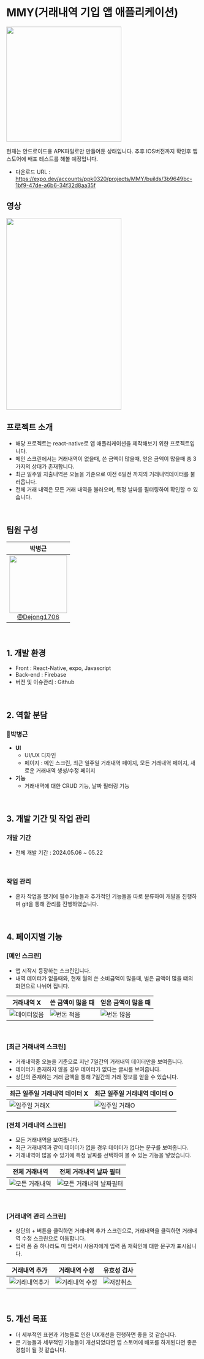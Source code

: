 # MMY(거래내역 기입 앱 애플리케이션)

<img src="https://github.com/Team-Cares/Web_Chatting/assets/75114974/671c01df-6485-4003-8bc4-e8e4955d0b99" width="300" height="300"/>

현재는 안드로이드용 APK파일로만 만들어둔 상태입니다. 추후 IOS버전까지 확인후 앱스토어에 배포 테스트를 해볼 예정입니다.
- 다운로드 URL : https://expo.dev/accounts/ppk0320/projects/MMY/builds/3b9649bc-1bf9-47de-a6b6-34f32d8aa35f

## 영상
<img src="https://github.com/Team-Cares/Web_Chatting/assets/75114974/9d367918-2b69-4a78-b3ba-97facc7c511e" width="300" height="500">

<br>

## 프로젝트 소개

- 해당 프로젝트는 react-native로 앱 애플리케이션을 제작해보기 위한 프로젝트입니다.
- 메인 스크린에서는 거래내역이 없을때, 쓴 금액이 많을때, 얻은 금액이 많을때 총 3가지의 상태가 존재합니다.
- 최근 일주일 지출내역은 오늘을 기준으로 이전 6일전 까지의 거래내역데이터를 불러옵니다.
- 전체 거래 내역은 모든 거래 내역을 불러오며, 특정 날짜를 필터링하여 확인할 수 있습니다.

<br>

## 팀원 구성

<div align="center">

| **박병근** |
| :------: |
| [<img src="https://github.com/Dejong1706/MyBlog/assets/75114974/dc9fa281-1359-4c2c-866b-f426b258ee0a" height=150 width=150> <br/> @Dejong1706](https://github.com/Dejong1706) |
</div>

<br>

## 1. 개발 환경

- Front : React-Native, expo, Javascript
- Back-end : Firebase
- 버전 및 이슈관리 : Github
 
<br>

## 2. 역할 분담

### 🍊박병근

- **UI**
    - UI/UX 디자인
    - 페이지 : 메인 스크린, 최근 일주일 거래내역 페이지, 모든 거래내역 페이지, 새로운 거래내역 생성/수정 페이지
- **기능**
    - 거래내역에 대한 CRUD 기능, 날짜 필터링 기능

<br>

## 3. 개발 기간 및 작업 관리

### 개발 기간

- 전체 개발 기간 : 2024.05.06 ~ 05.22

<br>

### 작업 관리

- 혼자 작업을 했기에 필수기능들과 추가적인 기능들을 따로 분류하여 개발을 진행하며 git을 통해 관리를 진행하였습니다.

<br>

## 4. 페이지별 기능

### [메인 스크린]
- 앱 시작시 등장하는 스크린입니다.
- 내역 데이터가 없을때와, 현재 월의 쓴 소비금액이 많을때, 벌은 금액이 많을 떄의 화면으로 나뉘어 집니다.

| 거래내역 X | 쓴 금액이 많을 때| 얻은 금액이 많을 때|
|----------|----------|----------|
|![데이터없음](https://github.com/Team-Cares/Web_Chatting/assets/75114974/8272431a-9539-4a89-819c-54bd80ea7cc0)|![번돈 적음](https://github.com/Team-Cares/Web_Chatting/assets/75114974/90142958-d2a0-4629-8102-9f1b9b868d46)|![번돈 많음](https://github.com/Team-Cares/Web_Chatting/assets/75114974/7868af0f-8469-44b0-9501-6963c3df69a3)|

<br>

### [최근 거래내역 스크린]
- 거래내역중 오늘을 기준으로 지난 7일간의 거래내역 데이터만을 보여줍니다.
- 데이터가 존재하지 않을 경우 데이터가 없다는 글씨를 보여줍니다.
- 상단의 존재하는 거래 금액을 통해 7일간의 거래 정보를 얻을 수 있습니다.

| 최근 일주일 거래내역 데이터 X | 최근 일주일 거래내역 데이터 O |
|----------|----------|
|![일주일 거래X](https://github.com/Team-Cares/Web_Chatting/assets/75114974/ad7f00b2-1d57-470a-bb38-3a40d3e59da3)|![일주일 거래O](https://github.com/Team-Cares/Web_Chatting/assets/75114974/ca6b1927-8c23-48ed-8484-50ea7ec55d75)|

### [전체 거래내역 스크린]
- 모든 거래내역을 보여줍니다.
- 최근 거래내역과 같이 데이터가 없을 경우 데이터가 없다는 문구를 보여줍니다.
- 거래내역이 많을 수 있기에 특정 날짜를 선택하여 볼 수 있는 기능을 넣었습니다.

| 전체 거래내역 | 전체 거래내역 날짜 필터 |
|----------|----------|
|![모든 거래내역](https://github.com/Team-Cares/Web_Chatting/assets/75114974/a9b208ce-dc2d-4773-857e-805391de6adb)|![모든 거래내역 날짜필터](https://github.com/Team-Cares/Web_Chatting/assets/75114974/0e57f23c-1c7f-4f96-8f38-7dff4bee8794)|

<br>

### [거래내역 관리 스크린]
- 상단의 + 버튼을 클릭하면 거래내역 추가 스크린으로, 거래내역을 클릭하면 거래내역 수정 스크린으로 이동합니다.
- 입력 폼 중 하나라도 미 입력시 사용자에게 입력 폼 재확인에 대한 문구가 표시됩니다.

| 거래내역 추가 | 거래내역 수정 | 유효성 검사 |
|----------|----------|----------|
|![거래내역추가](https://github.com/Team-Cares/Web_Chatting/assets/75114974/c57c25ba-3489-4305-b7b6-fc0e26967223)|![거래내역 수정](https://github.com/Team-Cares/Web_Chatting/assets/75114974/ff33f0bc-81bc-48c3-9e49-6eb694479ca7)|![저장취소](https://github.com/Team-Cares/Web_Chatting/assets/75114974/45572f9f-8f69-46a0-9cac-46103f6c82ae)|

<br>

## 5. 개선 목표

- 더 세부적인 표현과 기능들로 인한 UX개선을 진행하면 좋을 것 같습니다.
- 큰 기능들과 세부적인 기능들이 개선되었다면 앱 스토어에 배포를 하게된다면 좋은 경험이 될 것 같습니다.
    



